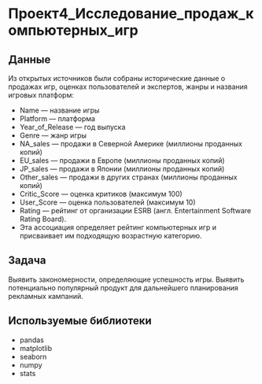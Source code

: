 # Проект4_Исследование_продаж_компьютерных_игр

## Данные
Из открытых источников были собраны исторические данные о продажах игр, 
оценках пользователей и экспертов, жанры и названия игровых платформ:

- Name — название игры
- Platform — платформа
- Year_of_Release — год выпуска
- Genre — жанр игры
- NA_sales — продажи в Северной Америке (миллионы проданных копий)
- EU_sales — продажи в Европе (миллионы проданных копий)
- JP_sales — продажи в Японии (миллионы проданных копий)
- Other_sales — продажи в других странах (миллионы проданных копий)
- Critic_Score — оценка критиков (максимум 100)
- User_Score — оценка пользователей (максимум 10)
- Rating — рейтинг от организации ESRB (англ. Entertainment Software Rating Board). 
- Эта ассоциация определяет рейтинг компьютерных игр и присваивает им подходящую возрастную категорию.

## Задача
Выявить закономерности, определяющие успешность игры. 
Выявить потенциально популярный продукт для дальнейшего планирования рекламных кампаний.

## Используемые библиотеки
- pandas
- matplotlib
- seaborn
- numpy
- stats